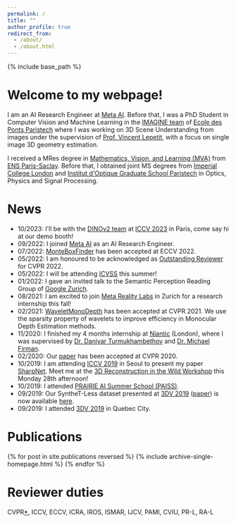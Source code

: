 ```yaml
---
permalink: /
title: ""
author_profile: true
redirect_from: 
  - /about/
  - /about.html
---
```


{% include base_path %}


Welcome to my webpage!
======

I am an AI Research Engineer at [Meta AI](https://ai.facebook.com/research/). Before that, I was a PhD Student in Computer Vision and Machine Learning in the [IMAGINE team](http://imagine.enpc.fr/) of [Ecole des Ponts Paristech](http://www.enpc.fr/) where I was working on 3D Scene Understanding from images under the supervision of [Prof. Vincent Lepetit](http://imagine.enpc.fr/~lepetitv/), with a focus on single image 3D geometry estimation.

I received a MRes degree in [Mathematics, Vision, and Learning (MVA)](http://math.ens-paris-saclay.fr/version-francaise/formations/master-mva/) from [ENS Paris-Saclay](http://ens-paris-saclay.fr/). Before that, I obtained joint MS degrees from [Imperial College London](https://www.imperial.ac.uk/) and [Institut d'Optique Graduate School Paristech](https://www.institutoptique.fr/) in Optics, Physics and Signal Processing. 


News
======
- 10/2023: I'll be with the [DINOv2 team](https://dinov2.metademolab.com/) at [ICCV 2023](https://iccv2023.thecvf.com/) in Paris, come say hi at our demo booth!
- 09/2022: I joined [Meta AI](https://ai.facebook.com/research/) as an AI Research Engineer.
- 07/2022: [MonteBoxFinder](https://michaelramamonjisoa.github.io/projects/MonteBoxFinder) has been accepted at ECCV 2022.
- 05/2022: I am honoured to be acknowledged as [Outstanding Reviewer](https://cvpr2022.thecvf.com/outstanding-reviewers) for CVPR 2022.
- 05/2022: I will be attending [ICVSS](https://iplab.dmi.unict.it/icvss2022/) this summer!
- 01/2022: I gave an invited talk to the Semantic Perception Reading Group of [Google Zurich](https://research.google/research-areas/machine-perception/).
- 08/2021: I am excited to join [Meta Reality Labs](https://research.facebook.com/) in Zurich for a research internship this fall!
- 02/2021: [WaveletMonoDepth](https://github.com/nianticlabs/wavelet-monodepth) has been accepted at CVPR 2021. We use the sparsity property of wavelets to improve efficiency in Monocular Depth Estimation methods.
- 11/2020: I finished my 4 months internship at [Niantic](https://research.nianticlabs.com/) (London), where I was supervised by [Dr. Daniyar Turmukhambethov](https://dantkz.github.io/about/) and [Dr. Michael Firman](http://www.michaelfirman.co.uk/).
- 02/2020: Our [paper](https://michaelramamonjisoa.github.io/projects/DisplacementFields) has been accepted at CVPR 2020.
- 10/2019: I am attending [ICCV 2019](http://iccv2019.thecvf.com/) in Seoul to present my paper [SharpNet](https://arxiv.org/pdf/1905.08598). Meet me at the [3D Reconstruction in the Wild Workshop](http://3drw2019.dgcv.nii.ac.jp/) this Monday 28th afternoon!
- 10/2019: I attended [PRAIRIE AI Summer School (PAISS)](https://project.inria.fr/paiss/). 
- 09/2019: Our SyntheT-Less dataset presented at [3DV 2019](http://3dv19.gel.ulaval.ca/) ([paper](https://arxiv.org/pdf/1908.07640.pdf)) is now available [here](https://github.com/MichaelRamamonjisoa/SyntheT-Less).
- 09/2019: I attended [3DV 2019](http://3dv19.gel.ulaval.ca/) in Quebec City. 


Publications
======
{% for post in site.publications reversed %}
  {% include archive-single-homepage.html %}
{% endfor %}

Reviewer duties
======
CVPR[*](https://cvpr2022.thecvf.com/outstanding-reviewers), ICCV, ECCV, ICRA, IROS, ISMAR, IJCV, PAMI, CVIU, PR-L, RA-L
